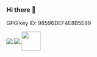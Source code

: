 ### Hi there 👋

GPG key ID: 98596DEF4E8B5E89

<a href="https://github.com/anuraghazra/convoychat">
  <img align="center" src="https://github-readme-stats.vercel.app/api?username=Deng-Xian-Sheng&show_icons=true&count_private=true&locale=cn" />
  <img align="center" src="https://github-readme-stats.vercel.app/api/top-langs/?username=Deng-Xian-Sheng&locale=cn" />
</a>

<img align="center" style="width:50px;height:50px;" src="https://wiki.edgexfoundry.org/download/thumbnails/66453534/EdgeEx_BugHunter_v2-02.png?version=1&modificationDate=1622829251000&api=v2" />

<!--
**Deng-Xian-Sheng/Deng-Xian-Sheng** is a ✨ _special_ ✨ repository because its `README.md` (this file) appears on your GitHub profile.

Here are some ideas to get you started:

- 🔭 I’m currently working on ...
- 🌱 I’m currently learning ...
- 👯 I’m looking to collaborate on ...
- 🤔 I’m looking for help with ...
- 💬 Ask me about ...
- 📫 How to reach me: ...
- 😄 Pronouns: ...
- ⚡ Fun fact: ...
-->
